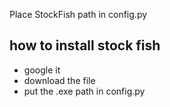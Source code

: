 Place StockFish path in config.py

## how to install stock fish
- google it
- download the file
- put the .exe path in config.py